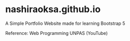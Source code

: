 # nashiraoksa.github.io
A Simple Portfolio Website made for learning Bootstrap 5

Reference: Web Programming UNPAS (YouTube)
